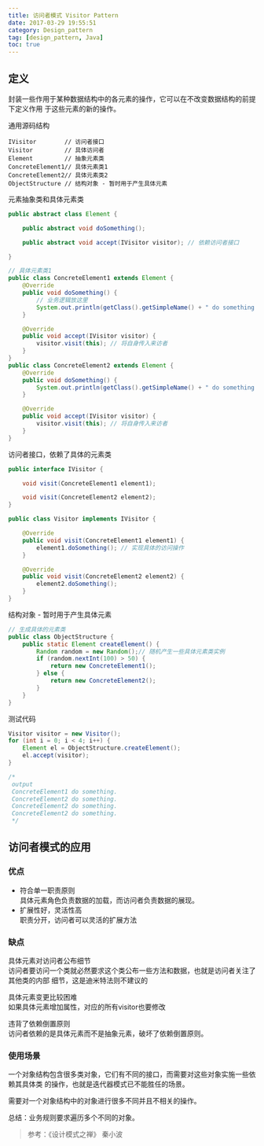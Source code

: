 ```yaml
---
title: 访问者模式 Visitor Pattern
date: 2017-03-29 19:55:51
category: Design_pattern
tag: [design_pattern, Java]
toc: true
---
```



## 定义
封装一些作用于某种数据结构中的各元素的操作，它可以在不改变数据结构的前提下定义作用
于这些元素的新的操作。

通用源码结构
```
IVisitor        // 访问者接口
Visitor         // 具体访问者
Element         // 抽象元素类
ConcreteElement1// 具体元素类1
ConcreteElement2// 具体元素类2
ObjectStructure // 结构对象 - 暂时用于产生具体元素
```

元素抽象类和具体元素类
```java
public abstract class Element {

    public abstract void doSomething();

    public abstract void accept(IVisitor visitor); // 依赖访问者接口

}

// 具体元素类1
public class ConcreteElement1 extends Element {
    @Override
    public void doSomething() {
        // 业务逻辑放这里
        System.out.println(getClass().getSimpleName() + " do something.");
    }

    @Override
    public void accept(IVisitor visitor) {
        visitor.visit(this); // 将自身传入来访者
    }
}
public class ConcreteElement2 extends Element {
    @Override
    public void doSomething() {
        System.out.println(getClass().getSimpleName() + " do something.");
    }

    @Override
    public void accept(IVisitor visitor) {
        visitor.visit(this); // 将自身传入来访者
    }
}
```

访问者接口，依赖了具体的元素类
```java
public interface IVisitor {

    void visit(ConcreteElement1 element1);

    void visit(ConcreteElement2 element2);
}

public class Visitor implements IVisitor {

    @Override
    public void visit(ConcreteElement1 element1) {
        element1.doSomething(); // 实现具体的访问操作
    }

    @Override
    public void visit(ConcreteElement2 element2) {
        element2.doSomething();
    }
}
```

结构对象 - 暂时用于产生具体元素
```java
// 生成具体的元素类
public class ObjectStructure {
    public static Element createElement() {
        Random random = new Random();// 随机产生一些具体元素类实例
        if (random.nextInt(100) > 50) {
            return new ConcreteElement1();
        } else {
            return new ConcreteElement2();
        }
    }
}
```

测试代码
```java
Visitor visitor = new Visitor();
for (int i = 0; i < 4; i++) {
    Element el = ObjectStructure.createElement();
    el.accept(visitor);
}

/*
 output
 ConcreteElement1 do something.
 ConcreteElement2 do something.
 ConcreteElement2 do something.
 ConcreteElement2 do something.
 */
```

## 访问者模式的应用
### 优点
* 符合单一职责原则  
具体元素角色负责数据的加载，而访问者负责数据的展现。
* 扩展性好，灵活性高  
职责分开，访问者可以灵活的扩展方法

### 缺点
具体元素对访问者公布细节  
访问者要访问一个类就必然要求这个类公布一些方法和数据，也就是访问者关注了其他类的内部
细节，这是迪米特法则不建议的

具体元素变更比较困难   
如果具体元素增加属性，对应的所有visitor也要修改

违背了依赖倒置原则  
访问者依赖的是具体元素而不是抽象元素，破坏了依赖倒置原则。

### 使用场景
一个对象结构包含很多类对象，它们有不同的接口，而需要对这些对象实施一些依赖其具体类
的操作，也就是迭代器模式已不能胜任的场景。

需要对一个对象结构中的对象进行很多不同并且不相关的操作。

总结：业务规则要求遍历多个不同的对象。



> 参考：《设计模式之禅》  秦小波
